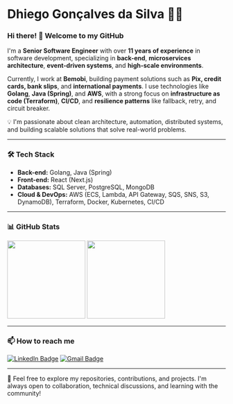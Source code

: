 # Dhiego Gonçalves da Silva 👨‍💻

### Hi there! 👋 Welcome to my GitHub

I'm a **Senior Software Engineer** with over **11 years of experience** in software development, specializing in **back-end**, **microservices architecture**, **event-driven systems**, and **high-scale environments**.

Currently, I work at **Bemobi**, building payment solutions such as **Pix, credit cards, bank slips**, and **international payments**. I use technologies like **Golang**, **Java (Spring)**, and **AWS**, with a strong focus on **infrastructure as code (Terraform)**, **CI/CD**, and **resilience patterns** like fallback, retry, and circuit breaker.

💡 I'm passionate about clean architecture, automation, distributed systems, and building scalable solutions that solve real-world problems.

---

### 🛠️ Tech Stack

- **Back-end:** Golang, Java (Spring)
- **Front-end:** React (Next.js)
- **Databases:** SQL Server, PostgreSQL, MongoDB
- **Cloud & DevOps:** AWS (ECS, Lambda, API Gateway, SQS, SNS, S3, DynamoDB), Terraform, Docker, Kubernetes, CI/CD

---

### 📊 GitHub Stats

<div>
  <img height="180em" src="https://github-readme-stats-sigma-five.vercel.app/api?username=dhiegogoncalves&show_icons=true&theme=tokyonight"/>
  <img height="180em" src="https://github-readme-stats.vercel.app/api/top-langs/?username=dhiegogoncalves&show_icons=true&theme=tokyonight&layout=compact"/>
</div>

---

### 📫 How to reach me

[![LinkedIn Badge](https://img.shields.io/badge/-LinkedIn-blue?style=flat-square&logo=Linkedin&logoColor=white&link=https://www.linkedin.com/in/dhiegogoncalves/)](https://www.linkedin.com/in/dhiegogoncalves/)
[![Gmail Badge](https://img.shields.io/badge/-Gmail-c14438?style=flat-square&logo=Gmail&logoColor=white&link=mailto:dhhiego@gmail.com)](mailto:dhhiego@gmail.com)

---

🚀 Feel free to explore my repositories, contributions, and projects. I'm always open to collaboration, technical discussions, and learning with the community!
